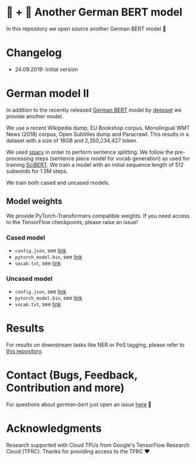 # 👾 + 🥨 Another German BERT model

In this repository we open source another German BERT model 🎉

# Changelog

* 24.09.2019: Initial version

# German model II

In addition to the recently released [German BERT](https://deepset.ai/german-bert)
model by [deepset](https://deepset.ai/) we provide another model.

We use a recent Wikipedia dump, EU Bookshop corpus, Monolingual WMT News (2018) corpus,
Open Subtitles dump and Paracrawl. This results in a dataset with a size of 16GB and
2,350,234,427 token.

We used [spacy](https://spacy.io/) in order to perform sentence splitting. We follow
the pre-processing steps (sentence piece model for vocab generation) as used for
training [SciBERT](https://github.com/allenai/scibert). We train a model with an initial
sequence length of 512 subwords for 1.5M steps.

We train both cased and uncased models.

## Model weights

We provide PyTorch-Transformers compatible weights. If you need access to the TensorFlow
checkpoints, please raise an issue!

### Cased model

* `config.json`, see [link](https://schweter.eu/cloud/germabert-base-cased/config.json)
* `pytorch_model.bin`, see [link](https://schweter.eu/cloud/germabert-base-cased/pytorch_model.bin)
* `vocab.txt`, see [link](https://schweter.eu/cloud/germabert-base-cased/vocab.txt)

### Uncased model

* `config.json`, see [link](https://schweter.eu/cloud/germabert-base-uncased/config.json)
* `pytorch_model.bin`, see [link](https://schweter.eu/cloud/germabert-base-uncased/pytorch_model.bin)
* `vocab.txt`, see [link](https://schweter.eu/cloud/germabert-base-uncased/vocab.txt)

# Results

For results on downstream tasks like NER or PoS tagging, please refer to
[this repository](https://github.com/stefan-it/fine-tuned-berts-seq).

# Contact (Bugs, Feedback, Contribution and more)

For questions about *german-bert* just open an issue
[here](https://github.com/stefan-it/german-bert/issues/new) 🤗

# Acknowledgments

Research supported with Cloud TPUs from Google's TensorFlow Research Cloud (TFRC).
Thanks for providing access to the TFRC ❤️
